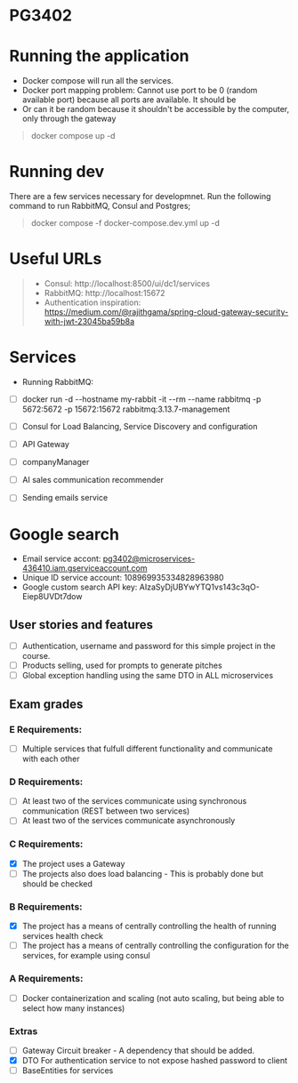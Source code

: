 # PG3402

# Running the application
- Docker compose will run all the services.
- Docker port mapping problem: Cannot use port to be 0 (random available port) because all ports are available. It should be 
- Or can it be random because it shouldn't be accessible by the computer, only through the gateway

> docker compose up -d

# Running dev
There are a few services necessary for developmnet. Run the following command to run RabbitMQ, Consul and Postgres;
> docker compose -f docker-compose.dev.yml up -d

# Useful URLs
> - Consul: http://localhost:8500/ui/dc1/services
> - RabbitMQ: http://localhost:15672
> - Authentication inspiration: https://medium.com/@rajithgama/spring-cloud-gateway-security-with-jwt-23045ba59b8a

# Services

- Running RabbitMQ:
- [ ] docker run -d --hostname my-rabbit -it --rm --name rabbitmq -p 5672:5672 -p 15672:15672 rabbitmq:3.13.7-management
- [ ] Consul for Load Balancing, Service Discovery and configuration
- [ ] API Gateway

- [ ] companyManager
- [ ] AI sales communication recommender
- [ ] Sending emails service

# Google search 
 - Email service accont:  pg3402@microservices-436410.iam.gserviceaccount.com 
 - Unique ID service account: 108969935334828963980
 - Google custom search API key:  AIzaSyDjUBYwYTQ1vs143c3qO-Eiep8UVDt7dow 

## User stories and features
- [ ] Authentication, username and password for this simple project in the course.
- [ ] Products selling, used for prompts to generate pitches
- [ ] Global exception handling using the same DTO in ALL microservices

## Exam grades
### E Requirements:
- [ ] Multiple services that fulfull different functionality and communicate with each other

### D Requirements:
- [ ] At least two of the services communicate using synchronous communication (REST between two services)
- [ ] At least two of the services communicate asynchronously

### C Requirements:
- [X] The project uses a Gateway
- [ ] The projects also does load balancing
        - This is probably done but should be checked

### B Requirements:
- [X] The project has a means of centrally controlling the health of running services health check
- [ ] The project has a means of centrally controlling the configuration for the services, for example using consul

### A Requirements:
- [ ] Docker containerization and scaling (not auto scaling, but being able to select how many instances)


### Extras
- [ ] Gateway Circuit breaker - A dependency that should be added.
- [X] DTO For authentication service to not expose hashed password to client
- [ ] BaseEntities for services